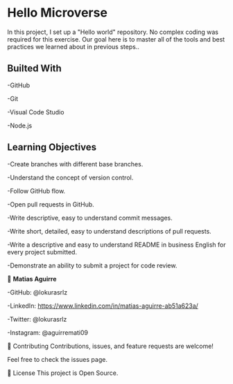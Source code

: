 # Hello Microverse

In this project, I set up a "Hello world" repository. No complex coding was required for this exercise. Our goal here is to master all of the tools and best practices we learned about in previous steps..



## Builted With

-GitHub

-Git

-Visual Code Studio

-Node.js




## Learning Objectives

-Create branches with different base branches.

-Understand the concept of version control.

-Follow GitHub flow.

-Open pull requests in GitHub.

-Write descriptive, easy to understand commit messages.

-Write short, detailed, easy to understand descriptions of pull requests.

-Write a descriptive and easy to understand README in business English for every project submitted.

-Demonstrate an ability to submit a project for code review.



👤 **Matias Aguirre**

-GitHub: @lokurasrlz

-LinkedIn: https://www.linkedin.com/in/matias-aguirre-ab51a623a/

-Twitter: @lokurasrlz

-Instagram: @aguirremati09



🤝 Contributing
Contributions, issues, and feature requests are welcome!

Feel free to check the issues page.



📝 License
This project is Open Source.
